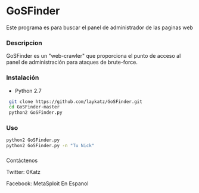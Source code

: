 # GoSFinder
Este programa es para buscar el panel de administrador de las paginas web

### Descripcion
GoSFinder es un "web-crawler" que proporciona el punto de acceso al panel de administración para ataques de brute-force.

### Instalación

- Python 2.7
```sh
 git clone https://github.com/laykatz/GoSFinder.git
 cd GoSFinder-master
 python2 GoSFinder.py
```
### Uso
```sh
python2 GoSFinder.py
python2 GoSFinder.py -n "Tu Nick"
```
###
Contáctenos 

Twitter: 0Katz

Facebook: MetaSploit En Espanol 
